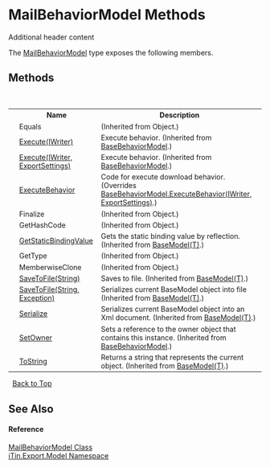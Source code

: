 # MailBehaviorModel Methods
Additional header content 

The <a href="T_iTin_Export_Model_MailBehaviorModel">MailBehaviorModel</a> type exposes the following members.


## Methods
&nbsp;<table><tr><th></th><th>Name</th><th>Description</th></tr><tr><td>![Public method](media/pubmethod.gif "Public method")</td><td>Equals</td><td> (Inherited from Object.)</td></tr><tr><td>![Public method](media/pubmethod.gif "Public method")</td><td><a href="M_iTin_Export_Model_BaseBehaviorModel_Execute">Execute(IWriter)</a></td><td>
Execute behavior.
 (Inherited from <a href="T_iTin_Export_Model_BaseBehaviorModel">BaseBehaviorModel</a>.)</td></tr><tr><td>![Public method](media/pubmethod.gif "Public method")</td><td><a href="M_iTin_Export_Model_BaseBehaviorModel_Execute_1">Execute(IWriter, ExportSettings)</a></td><td>
Execute behavior.
 (Inherited from <a href="T_iTin_Export_Model_BaseBehaviorModel">BaseBehaviorModel</a>.)</td></tr><tr><td>![Protected method](media/protmethod.gif "Protected method")</td><td><a href="M_iTin_Export_Model_MailBehaviorModel_ExecuteBehavior">ExecuteBehavior</a></td><td>
Code for execute download behavior.
 (Overrides <a href="M_iTin_Export_Model_BaseBehaviorModel_ExecuteBehavior">BaseBehaviorModel.ExecuteBehavior(IWriter, ExportSettings)</a>.)</td></tr><tr><td>![Protected method](media/protmethod.gif "Protected method")</td><td>Finalize</td><td> (Inherited from Object.)</td></tr><tr><td>![Public method](media/pubmethod.gif "Public method")</td><td>GetHashCode</td><td> (Inherited from Object.)</td></tr><tr><td>![Protected method](media/protmethod.gif "Protected method")</td><td><a href="M_iTin_Export_Model_BaseModel_1_GetStaticBindingValue">GetStaticBindingValue</a></td><td>
Gets the static binding value by reflection.
 (Inherited from <a href="T_iTin_Export_Model_BaseModel_1">BaseModel(T)</a>.)</td></tr><tr><td>![Public method](media/pubmethod.gif "Public method")</td><td>GetType</td><td> (Inherited from Object.)</td></tr><tr><td>![Protected method](media/protmethod.gif "Protected method")</td><td>MemberwiseClone</td><td> (Inherited from Object.)</td></tr><tr><td>![Public method](media/pubmethod.gif "Public method")</td><td><a href="M_iTin_Export_Model_BaseModel_1_SaveToFile">SaveToFile(String)</a></td><td>
Saves to file.
 (Inherited from <a href="T_iTin_Export_Model_BaseModel_1">BaseModel(T)</a>.)</td></tr><tr><td>![Public method](media/pubmethod.gif "Public method")</td><td><a href="M_iTin_Export_Model_BaseModel_1_SaveToFile_1">SaveToFile(String, Exception)</a></td><td>
Serializes current BaseModel object into file
 (Inherited from <a href="T_iTin_Export_Model_BaseModel_1">BaseModel(T)</a>.)</td></tr><tr><td>![Public method](media/pubmethod.gif "Public method")</td><td><a href="M_iTin_Export_Model_BaseModel_1_Serialize">Serialize</a></td><td>
Serializes current BaseModel object into an Xml document.
 (Inherited from <a href="T_iTin_Export_Model_BaseModel_1">BaseModel(T)</a>.)</td></tr><tr><td>![Public method](media/pubmethod.gif "Public method")</td><td><a href="M_iTin_Export_Model_BaseBehaviorModel_SetOwner">SetOwner</a></td><td>
Sets a reference to the owner object that contains this instance.
 (Inherited from <a href="T_iTin_Export_Model_BaseBehaviorModel">BaseBehaviorModel</a>.)</td></tr><tr><td>![Public method](media/pubmethod.gif "Public method")</td><td><a href="M_iTin_Export_Model_BaseModel_1_ToString">ToString</a></td><td>
Returns a string that represents the current object.
 (Inherited from <a href="T_iTin_Export_Model_BaseModel_1">BaseModel(T)</a>.)</td></tr></table>&nbsp;
<a href="#mailbehaviormodel-methods">Back to Top</a>

## See Also


#### Reference
<a href="T_iTin_Export_Model_MailBehaviorModel">MailBehaviorModel Class</a><br /><a href="N_iTin_Export_Model">iTin.Export.Model Namespace</a><br />